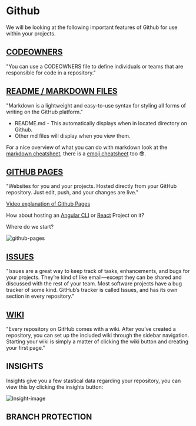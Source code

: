# Github

We will be looking at the following important features of Github for use within your projects.

## [CODEOWNERS](https://help.github.com/en/articles/about-code-owners)

"You can use a CODEOWNERS file to define individuals or teams that are responsible for code in a repository."

## [README / MARKDOWN FILES](https://guides.github.com/features/mastering-markdown/)

"Markdown is a lightweight and easy-to-use syntax for styling all forms of writing on the GitHub platform."

* README.md - This automatically displays when in located directory on Github.
* Other md files will display when you view them.

For a nice overview of what you can do with markdown look at the [markdown cheatsheet](https://github.com/adam-p/markdown-here/wiki/Markdown-Cheatsheet), there is a [emoji cheatsheet](https://github.com/ikatyang/emoji-cheat-sheet/blob/master/README.md) too :sunglasses:.

## [GITHUB PAGES](https://pages.github.com/)

"Websites for you and your projects. Hosted directly from your GitHub repository. Just edit, push, and your changes are live."

[Video explanation of Github Pages](https://youtu.be/2MsN8gpT6jY)

How about hosting an [Angular CLI](https://cli.angular.io/) or [React](https://reactjs.org/) Project on it?

Where do we start?

![github-pages](https://raw.githubusercontent.com/coenraadhuman/git-github-dojo/master/images/ghpagessettings.png)

## [ISSUES](https://guides.github.com/features/issues/)

"Issues are a great way to keep track of tasks, enhancements, and bugs for your projects. They’re kind of like email—except they can be shared and discussed with the rest of your team. Most software projects have a bug tracker of some kind. GitHub’s tracker is called Issues, and has its own section in every repository."

## [WIKI](https://guides.github.com/features/wikis/#creating-your-wiki)

"Every repository on GitHub comes with a wiki. After you’ve created a repository, you can set up the included wiki through the sidebar navigation. Starting your wiki is simply a matter of clicking the wiki button and creating your first page."

## INSIGHTS

Insights give you a few stastical data regarding your repository, you can view this by clicking the insights button:

![Insight-image](https://raw.githubusercontent.com/coenraadhuman/git-github-dojo/master/images/insights.png)

## BRANCH PROTECTION

